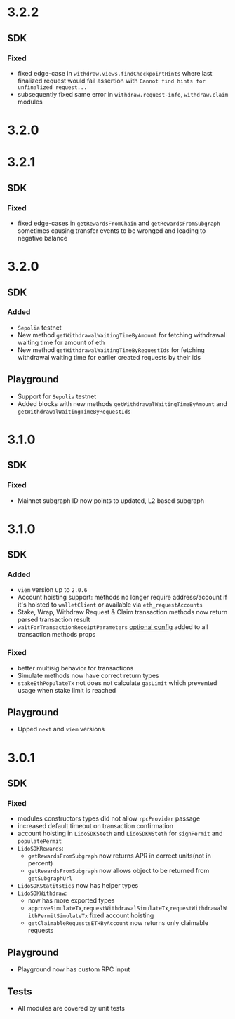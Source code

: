 # 3.2.2

## SDK

### Fixed

- fixed edge-case in `withdraw.views.findCheckpointHints` where last finalized request would fail assertion with `Cannot find hints for unfinalized request...`
- subsequently fixed same error in `withdraw.request-info`, `withdraw.claim` modules

# 3.2.0

# 3.2.1

## SDK

### Fixed

- fixed edge-cases in `getRewardsFromChain` and `getRewardsFromSubgraph` sometimes causing transfer events to be wronged and leading to negative balance

# 3.2.0

## SDK

### Added

- `Sepolia` testnet
- New method `getWithdrawalWaitingTimeByAmount` for fetching withdrawal waiting time for amount of eth
- New method `getWithdrawalWaitingTimeByRequestIds` for fetching withdrawal waiting time for earlier created requests by their ids

## Playground

- Support for `Sepolia` testnet
- Added blocks with new methods `getWithdrawalWaitingTimeByAmount` and `getWithdrawalWaitingTimeByRequestIds`

# 3.1.0

## SDK

### Fixed

- Mainnet subgraph ID now points to updated, L2 based subgraph

# 3.1.0

## SDK

### Added

- `viem` version up to `2.0.6`
- Account hoisting support: methods no longer require address/account if it's hoisted to `walletClient` or available via `eth_requestAccounts`
- Stake, Wrap, Withdraw Request & Claim transaction methods now return parsed transaction result
- `waitForTransactionReceiptParameters` [optional config](https://viem.sh/docs/actions/public/waitForTransactionReceipt.html) added to all transaction methods props

### Fixed

- better multisig behavior for transactions
- Simulate methods now have correct return types
- `stakeEthPopulateTx` not does not calculate `gasLimit` which prevented usage when stake limit is reached

## Playground

- Upped `next` and `viem` versions

# 3.0.1

## SDK

### Fixed

- modules constructors types did not allow `rpcProvider` passage
- increased default timeout on transaction confirmation
- account hoisting in `LidoSDKSteth` and `LidoSDKWSteth` for `signPermit` and `populatePermit`
- `LidoSDKRewards`:
  - `getRewardsFromSubgraph` now returns APR in correct units(not in percent)
  - `getRewardsFromSubgraph` now allows object to be returned from `getSubgraphUrl`
- `LidoSDKStatitstics` now has helper types
- `LidoSDKWithdraw`:
  - now has more exported types
  - `approveSimulateTx`,`requestWithdrawalSimulateTx`,`requestWithdrawalWithPermitSimulateTx` fixed account hoisting
  - `getClaimableRequestsETHByAccount` now returns only claimable requests

## Playground

- Playground now has custom RPC input

## Tests

- All modules are covered by unit tests
